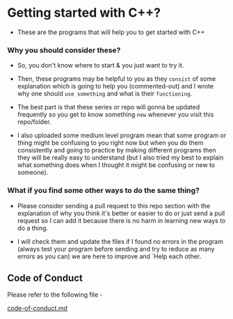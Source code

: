 # Getting started with C++?

* These are the programs that will help you to get started with C++

### Why you should consider these?

* So, you don't know where to start & you just want to try it.

* Then, these programs may be helpful to you as they `consist` of some explanation which is going to help you (commented-out) and I wrote why one should `use something` and what is their `functioning`. 

* The best part is that these series or repo will gonna be updated frequently so you get to know something `new` whenever you visit this repo/folder.

* I also uploaded some medium level program mean that some program or thing might be confusing to you right now but when you do them consistently and going to practice by making different programs then they will be really easy to understand (but I also tried my best to explain what something does when I thought it might be confusing or new to someone).

### What if you find some other ways to do the same thing?

* Please consider sending a pull request to this repo section with the explanation of why you think it's better or easier to do or just send a pull request so I can add it because there is no harm in learning new ways to do a thing. 

* I will check them and update the files if I found no errors in the program (always test your program before sending and try to reduce as many errors as you can) we are here to improve and `Help each other. 

## Code of Conduct

Please refer to the following file -

[code-of-conduct.md](https://github.com/pranavgoel29/My-projects/blob/9bd0669446832e4f9f97e26764391cef9ab60369/C++_programmes_/code-of-conduct.md)
